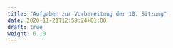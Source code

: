 ```yaml
---
title: "Aufgaben zur Vorbereitung der 10. Sitzung"
date: 2020-11-21T12:59:24+01:00
draft: true
weight: 6.10
---
```


<center>


</center>
